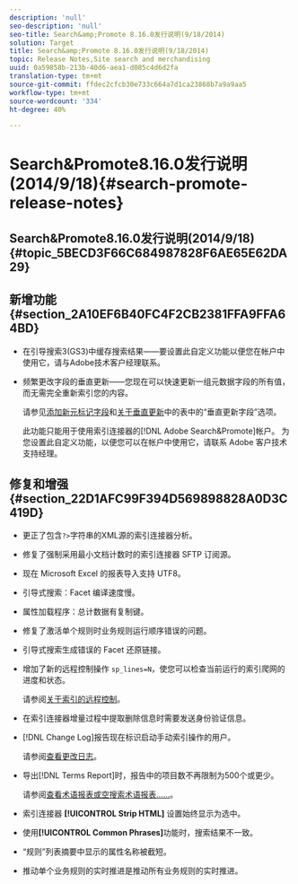 ```yaml
---
description: 'null'
seo-description: 'null'
seo-title: Search&amp;Promote 8.16.0发行说明(9/18/2014)
solution: Target
title: Search&amp;Promote 8.16.0发行说明(9/18/2014)
topic: Release Notes,Site search and merchandising
uuid: 0a59858b-213b-40d6-aea1-d085c4d6d2fa
translation-type: tm+mt
source-git-commit: ffdec2cfcb30e733c664a7d1ca23868b7a9a9aa5
workflow-type: tm+mt
source-wordcount: '334'
ht-degree: 40%

---
```



# Search&amp;Promote8.16.0发行说明(2014/9/18){#search-promote-release-notes}

## Search&amp;Promote8.16.0发行说明(2014/9/18){#topic_5BECD3F66C684987828F6AE65E62DA29}

## 新增功能{#section_2A10EF6B40FC4F2CB2381FFA9FFA64BD}

* 在引导搜索3(GS3)中缓存搜索结果——要设置此自定义功能以便您在帐户中使用它，请与Adobe技术客户经理联系。
* 频繁更改字段的垂直更新——您现在可以快速更新一组元数据字段的所有值，而无需完全重新索引您的内容。

   请参见[添加新元标记字段](../c-about-settings-menu/c-about-metadata-menu.md#task_6DF188C0FC7F4831A4444CA9AFA615E5)和[关于垂直更新](../c-about-index-menu/c-about-vertical-updates.md#concept_E65A70C9C2E04804BF24FBE1B3CAD899)中的表中的“垂直更新字段”选项。

   此功能只能用于使用索引连接器的[!DNL Adobe Search&Promote]帐户。 为您设置此自定义功能，以便您可以在帐户中使用它，请联系 Adobe 客户技术支持经理。

## 修复和增强{#section_22D1AFC99F394D569898828A0D3C419D}

* 更正了包含`?>`字符串的XML源的索引连接器分析。
* 修复了强制采用最小文档计数时的索引连接器 SFTP 订阅源。
* 现在 Microsoft Excel 的报表导入支持 UTF8。
* 引导式搜索：Facet 编译速度慢。
* 属性加载程序：总计数据有复制键。
* 修复了激活单个规则时业务规则运行顺序错误的问题。
* 引导式搜索生成错误的 Facet 还原链接。
* 增加了新的远程控制操作 `sp_lines=N`，使您可以检查当前运行的索引爬网的进度和状态。

   请参阅[关于索引的远程控制](../c-about-index-menu/c-about-remote-control-for-indexing.md#concept_C79B322190E84106A434E5C6D4A4118F)。

* 在索引连接器增量过程中提取删除信息时需要发送身份验证信息。
* [!DNL Change Log]报告现在标识启动手动索引操作的用户。

   请参阅[查看更改日志](../c-about-reports-menu/c-about-reports-menu.md#task_166F1156719F4B3D834BEA8E249C8057)。

* 导出[!DNL Terms Report]时，报告中的项目数不再限制为500个或更少。

   请参阅[查看术语报表或空搜索术语报表……](../c-about-reports-menu/c-about-reports-menu.md#task_53B7ED1582DD4B0E8376546A7AFC789A)。

* 索引连接器 **[!UICONTROL Strip HTML]** 设置始终显示为选中。
* 使用&#x200B;**[!UICONTROL Common Phrases]**&#x200B;功能时，搜索结果不一致。
* “规则”列表摘要中显示的属性名称被截短。
* 推动单个业务规则的实时推进是推动所有业务规则的实时推进。


